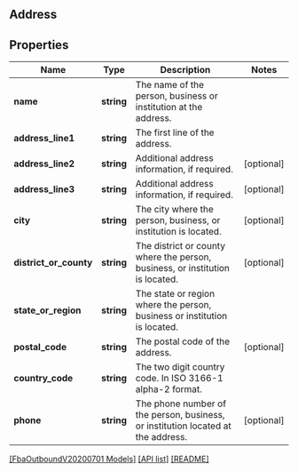 ## Address

## Properties

Name | Type | Description | Notes
------------ | ------------- | ------------- | -------------
**name** | **string** | The name of the person, business or institution at the address. |
**address_line1** | **string** | The first line of the address. |
**address_line2** | **string** | Additional address information, if required. | [optional]
**address_line3** | **string** | Additional address information, if required. | [optional]
**city** | **string** | The city where the person, business, or institution is located. | [optional]
**district_or_county** | **string** | The district or county where the person, business, or institution is located. | [optional]
**state_or_region** | **string** | The state or region where the person, business or institution is located. |
**postal_code** | **string** | The postal code of the address. | [optional]
**country_code** | **string** | The two digit country code. In ISO 3166-1 alpha-2 format. |
**phone** | **string** | The phone number of the person, business, or institution located at the address. | [optional]

[[FbaOutboundV20200701 Models]](../) [[API list]](../../Api) [[README]](../../../README.md)
